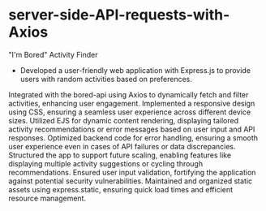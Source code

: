 # server-side-API-requests-with-Axios
"I'm Bored" Activity Finder <br>
<ul>
  <li>Developed a user-friendly web application with Express.js to provide users with random activities based on preferences. </li>
</ul>

Integrated with the bored-api using Axios to dynamically fetch and filter activities, enhancing user engagement.
Implemented a responsive design using CSS, ensuring a seamless user experience across different device sizes.
Utilized EJS for dynamic content rendering, displaying tailored activity recommendations or error messages based on user input and API responses.
Optimized backend code for error handling, ensuring a smooth user experience even in cases of API failures or data discrepancies.
Structured the app to support future scaling, enabling features like displaying multiple activity suggestions or cycling through recommendations.
Ensured user input validation, fortifying the application against potential security vulnerabilities.
Maintained and organized static assets using express.static, ensuring quick load times and efficient resource management.
